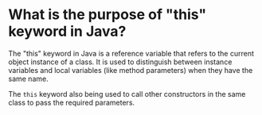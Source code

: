 # What is the purpose of "this" keyword in Java?
The "this" keyword in Java is a reference variable that refers to the current object instance of a class. It is used to distinguish between instance variables and local variables (like method parameters) when they have the same name.

The `this` keyword also being used to call other constructors in the same class to pass the required parameters.
